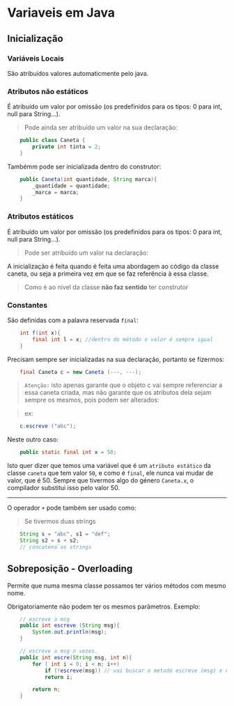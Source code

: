 # Variaveis em Java
	
## Inicialização

### Variáveis Locais

São atribuídos valores automaticmente pelo java.

### Atributos não estáticos

É atribuído um valor por omissão (os predefinidos para os tipos: 0 para int, null para String...).

> Pode ainda ser atribuído um valor na sua declaração:

```java
    public class Caneta {
		private int tinta = 2;
	}
```

Tambémm pode ser inicializada dentro do construtor:
```java
    public Caneta(int quantidade, String marca){
        _quantidade = quantidade;
        _marca = marca;
    }
```

### Atributos estáticos

É atribuído um valor por omissão (os predefinidos para os tipos: 0 para int, null para String...).


> Pode ser atribuído um valor na declaração:

A inicialização é feita quando é feita uma abordagem ao código da classe caneta, ou seja a primeira vez em que se faz referência à essa classe.

> Como é ao nível da classe **não faz sentido** ter construtor

### Constantes

São definidas com a palavra reservada `final`:
```java
	int f(int x){
		final int l = x; //dentro do método o valor é sempre igual
	}
```
Precisam sempre ser inicializadas na sua declaração, portanto se fizermos:

```java
    final Caneta c = new Caneta (---, ---);
```
> ``Atenção:`` isto apenas garante que o objeto c vai sempre referenciar a essa caneta criada, mas não garante que os atributos dela sejam sempre os mesmos, pois podem ser alterados: 

> ex: 
```java
    c.escreve ("abc");
```

Neste outro caso:
```java
    public static final int x = 50;
```
		
Isto quer dizer que temos uma variável que é um `atributo estático` da classe `caneta` que tem valor `50`, e como é `final`, ele nunca vai mudar de valor, que é 50. Sempre que tivermos algo do género `Caneta.x`, o compilador substitui isso pelo valor 50. 

---

O operador `+` pode também ser usado como:

>Se tivermos duas strings 
```java
    String s = "abc", s1 = "def";
	String s2 = s + s2;
    // concatena as strings
```

## Sobreposição - Overloading

Permite que numa mesma classe possamos ter vários métodos com mesmo nome.

Obrigatoriamente não podem ter os mesmos parâmetros. Exemplo:

```java
    // escreve a msg
    public int escreve (String msg){
		System.out.println(msg);
	}

    // escreve a msg n vezes.
	public int escre(String msg, int n){
        for ( int i = 0; i < n; i++)
			if (!escreve(msg)) // vai buscar o metodo escreve (msg) e não o escreve (msg, n)
			return i;

		return n;
	}
```


	
